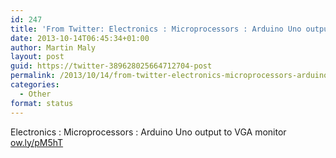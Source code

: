 ```yaml
---
id: 247
title: 'From Twitter: Electronics : Microprocessors : Arduino Uno output&#8230;'
date: 2013-10-14T06:45:34+01:00
author: Martin Maly
layout: post
guid: https://twitter-389628025664712704-post
permalink: /2013/10/14/from-twitter-electronics-microprocessors-arduino-uno-output/
categories:
  - Other
format: status
---
```

Electronics : Microprocessors : Arduino Uno output to VGA monitor [ow.ly/pM5hT](https://ow.ly/pM5hT)